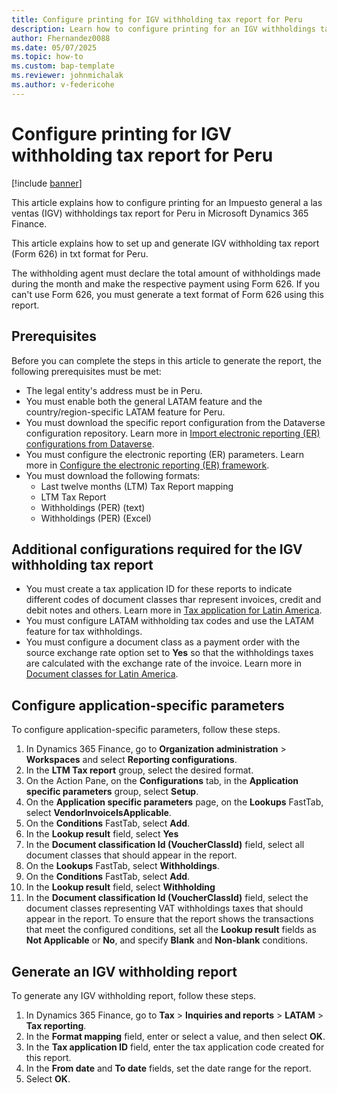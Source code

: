 ```yaml
---
title: Configure printing for IGV withholding tax report for Peru
description: Learn how to configure printing for an IGV withholdings tax report for Peru in Microsoft Dynamics 365 Finance.
author: Fhernandez0088
ms.date: 05/07/2025
ms.topic: how-to
ms.custom: bap-template
ms.reviewer: johnmichalak
ms.author: v-federicohe
---
```


# Configure printing for IGV withholding tax report for Peru

[!include [banner](../../includes/banner.md)]

This article explains how to configure printing for an Impuesto general a las ventas (IGV) withholdings tax report for Peru in Microsoft Dynamics 365 Finance.

This article explains how to set up and generate IGV withholding tax report (Form 626) in txt format for Peru.

The withholding agent must declare the total amount of withholdings made during the month and make the respective payment using Form 626. If you can't use Form 626, you must generate a text format of Form 626 using this report.

## Prerequisites

Before you can complete the steps in this article to generate the report, the following prerequisites must be met:
- The legal entity's address must be in Peru.
- You must enable both the general LATAM feature and the country/region-specific LATAM feature for Peru.
- You must download the specific report configuration from the Dataverse configuration repository. Learn more in [Import electronic reporting (ER) configurations from Dataverse](/dynamics365/finance/localizations/global/workspace/gsw-import-er-config-dataverse). 
- You must configure the electronic reporting (ER) parameters. Learn more in [Configure the electronic reporting (ER) framework](../../../fin-ops-core/dev-itpro/analytics/electronic-reporting-er-configure-parameters.md).
- You must download the following formats:
    - Last twelve months (LTM) Tax Report mapping
    - LTM Tax Report
    - Withholdings (PER) (text)
    - Withholdings (PER) (Excel)

## Additional configurations required for the IGV withholding tax report

- You must create a tax application ID for these reports to indicate different codes of document classes thar represent invoices, credit and debit notes and others. Learn more in [Tax application for Latin America](../ltm-core-tax-application.md).
- You must configure LATAM withholding tax codes and use the LATAM feature for tax withholdings.
- You must configure a document class as a payment order with the source exchange rate option set to **Yes** so that the withholdings taxes are calculated with the exchange rate of the invoice. Learn more in [Document classes for Latin America](/dynamics365/finance/localizations/iberoamerica/ltm-core-document-class).

## Configure application-specific parameters

To configure application-specific parameters, follow these steps.

1. In Dynamics 365 Finance, go to **Organization administration** > **Workspaces** and select **Reporting configurations**.
1. In the **LTM Tax report** group, select the desired format.
1. On the Action Pane, on the **Configurations** tab, in the **Application specific parameters** group, select **Setup**.
1. On the **Application specific parameters** page, on the **Lookups** FastTab, select **VendorInvoiceIsApplicable**.
1. On the **Conditions** FastTab, select **Add**.
1. In the **Lookup result** field, select **Yes**
1. In the **Document classification Id (VoucherClassId)** field, select all document classes that should appear in the report.
1. On the **Lookups** FastTab, select **Withholdings**.
1. On the **Conditions** FastTab, select **Add**.
1. In the **Lookup result** field, select **Withholding** 
1. In the **Document classification Id (VoucherClassId)** field, select the document classes representing VAT withholdings taxes that should appear in the report. 
To ensure that the report shows the transactions that meet the configured conditions, set all the **Lookup result** fields as **Not Applicable** or **No**, and specify **Blank** and **Non-blank** conditions.

## Generate an IGV withholding report

To generate any IGV withholding report, follow these steps.

1. In Dynamics 365 Finance, go to **Tax** > **Inquiries and reports** > **LATAM** > **Tax reporting**.
1. In the **Format mapping** field, enter or select a value, and then select **OK**.
1. In the **Tax application ID** field, enter the tax application code created for this report.
1. In the **From date** and **To date** fields, set the date range for the report.
1. Select **OK**.

